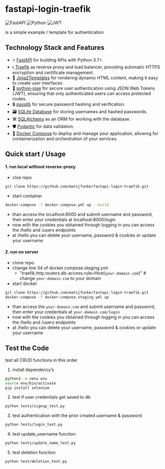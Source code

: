 # fastapi-login-traefik
![FastAPI](https://img.shields.io/badge/FastAPI-005571?style=for-the-badge&logo=fastapi)
![Python](https://img.shields.io/badge/python-3670A0?style=for-the-badge&logo=python&logoColor=ffdd54)
![JWT](https://img.shields.io/badge/JWT-black?style=for-the-badge&logo=JSON%20web%20tokens)

is a simple example / template for authentication   

## Technology Stack and Features
- ⚡ [FastAPI](https://fastapi.tiangolo.com) for building APIs with Python 3.7+.
- 📞 [Traefik](https://traefik.io) as reverse proxy and load balancer, providing automatic HTTPS encryption and certificate management.
- 🥷 [Jinja2Templates](https://fastapi.tiangolo.com/advanced/templates/) for rendering dynamic HTML content, making it easy to create user interfaces.
- 🍪 [python-jose](https://python-jose.readthedocs.io/en/latest/) for secure user authentication using JSON Web Tokens (JWT), ensuring that only authenticated users can access protected routes.
- 🔒 [passlib](https://pypi.org/project/passlib/) for secure password hashing and verification.
- 🗃️ [SQLite Database](https://www.sqlite.org/) for storing usernames and hashed passwords.
- 🛠️ [SQLAlchemy](https://www.sqlalchemy.org/) as an ORM for working with the database.
- 🛡️ [Pydantic](https://docs.pydantic.dev) for data validation.
- 🐋 [Docker Compose](https://www.docker.com) to deploy and manage your application, allowing for containerization and orchestration of your services.

## Quick start / Usage

#### 1. run local without reverse-proxy
- cloe repo
```bash
git clone https://github.com/matsjfunke/fastapi-login-traefik.git
```
- start container
```bash
docker-compose -f docker-compose.yml up --build
```
- than access the localhost:8000 and submit username and password, then enter your credentials at localhost:8000/login 
- now with the cookies you obtained through logging in you can access the /hello and /users endpoints
- at /hello you can delete your username, password & cookies or update your username 
 

#### 2. run on server
- clone repo
- change line 34 of docker.compose.staging.yml
    - "traefik.http.routers.db-access.rule=Host(`your-domain.com`)" # change `your-domain.com` to your domain
- start docker 
```bash
git clone https://github.com/matsjfunke/fastapi-login-traefik.git
docker-compose -f docker-compose.staging.yml up
```
- than access the `your-domain.com` and submit username and password, then enter your credentials at `your-domain.com/login` 
- now with the cookies you obtained through logging in you can access the /hello and /users endpoints
- at /hello you can delete your username, password & cookies or update your username

## Test the Code
test all CRUD functions in this order
1. install dependency’s
```bash
python3 -m venv env
source env/bin/activate
pip install selenium
```
2. test if user credentials get saved to db
```bash
python tests/signup_test.py
```
3. test authentication with the prior created username & password
```bash
python tests/login_test.py
```
4. test update_username function
```bash
python tests/update_name_test.py
``` 
5. test deletion function
```bash
python test/deletion_test.py
```
